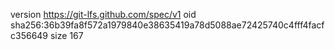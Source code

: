version https://git-lfs.github.com/spec/v1
oid sha256:36b39fa8f572a1979840e38635419a78d5088ae72425740c4fff4facfc356649
size 167
